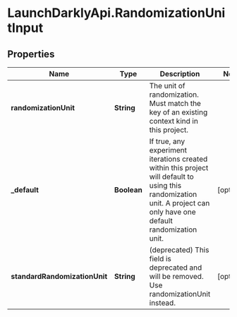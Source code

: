 # LaunchDarklyApi.RandomizationUnitInput

## Properties

Name | Type | Description | Notes
------------ | ------------- | ------------- | -------------
**randomizationUnit** | **String** | The unit of randomization. Must match the key of an existing context kind in this project. | 
**_default** | **Boolean** | If true, any experiment iterations created within this project will default to using this randomization unit. A project can only have one default randomization unit. | [optional] 
**standardRandomizationUnit** | **String** | (deprecated) This field is deprecated and will be removed. Use randomizationUnit instead. | [optional] 


